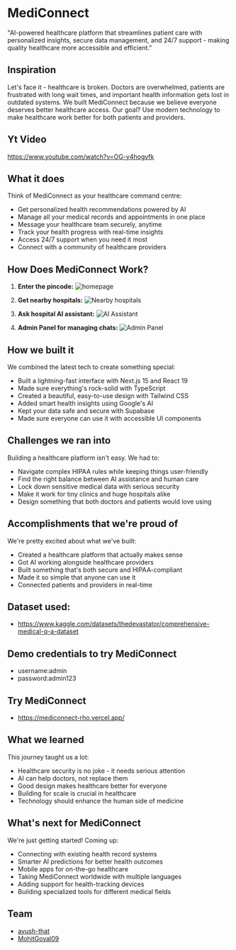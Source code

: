 # MediConnect

"AI-powered healthcare platform that streamlines patient care with personalized insights, secure data management, and 24/7 support - making quality healthcare more accessible and efficient."

## Inspiration
Let's face it - healthcare is broken. Doctors are overwhelmed, patients are frustrated with long wait times, and important health information gets lost in outdated systems. We built MediConnect because we believe everyone deserves better healthcare access. Our goal? Use modern technology to make healthcare work better for both patients and providers.

## Yt Video 

https://www.youtube.com/watch?v=OG-y4hogvfk

## What it does
Think of MediConnect as your healthcare command centre:
* Get personalized health recommendations powered by AI
* Manage all your medical records and appointments in one place
* Message your healthcare team securely, anytime
* Track your health progress with real-time insights
* Access 24/7 support when you need it most
* Connect with a community of healthcare providers


## How Does MediConnect Work?

1. **Enter the pincode:**
![homepage](https://i.imgur.com/pXVIKwK.jpeg)

2. **Get nearby hospitals:**
![Nearby hospitals](https://i.imgur.com/pJUeL9z.jpeg)

3. **Ask hospital AI assistant:**
![AI Assistant](https://i.imgur.com/GPgifPe.jpeg)

4. **Admin Panel for managing chats:**
![Admin Panel](https://i.imgur.com/eyOAZiA.jpeg)

## How we built it
We combined the latest tech to create something special:
* Built a lightning-fast interface with Next.js 15 and React 19
* Made sure everything's rock-solid with TypeScript
* Created a beautiful, easy-to-use design with Tailwind CSS
* Added smart health insights using Google's AI
* Kept your data safe and secure with Supabase
* Made sure everyone can use it with accessible UI components

## Challenges we ran into
Building a healthcare platform isn't easy. We had to:
* Navigate complex HIPAA rules while keeping things user-friendly
* Find the right balance between AI assistance and human care
* Lock down sensitive medical data with serious security
* Make it work for tiny clinics and huge hospitals alike
* Design something that both doctors and patients would love using

## Accomplishments that we're proud of
We're pretty excited about what we've built:
* Created a healthcare platform that actually makes sense
* Got AI working alongside healthcare providers
* Built something that's both secure and HIPAA-compliant
* Made it so simple that anyone can use it
* Connected patients and providers in real-time


## Dataset used:
- https://www.kaggle.com/datasets/thedevastator/comprehensive-medical-q-a-dataset

## Demo credentials to try MediConnect
- username:admin
- password:admin123

## Try MediConnect
- https://mediconnect-rho.vercel.app/

## What we learned
This journey taught us a lot:
* Healthcare security is no joke - it needs serious attention
* AI can help doctors, not replace them
* Good design makes healthcare better for everyone
* Building for scale is crucial in healthcare
* Technology should enhance the human side of medicine

## What's next for MediConnect
We're just getting started! Coming up:
* Connecting with existing health record systems
* Smarter AI predictions for better health outcomes
* Mobile apps for on-the-go healthcare
* Taking MediConnect worldwide with multiple languages
* Adding support for health-tracking devices
* Building specialized tools for different medical fields


## Team
- [ayush-that](https://github.com/ayush-that)
- [MohitGoyal09](https://github.com/MohitGoyal09)   